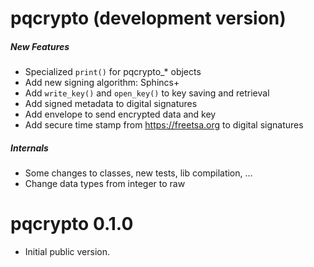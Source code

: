 # pqcrypto (development version)

##### New Features
 - Specialized `print()` for pqcrypto_* objects
 - Add new signing algorithm: Sphincs+
 - Add `write_key()` and `open_key()` to key saving and retrieval
 - Add signed metadata to digital signatures
 - Add envelope to send encrypted data and key
 - Add secure time stamp from https://freetsa.org to digital signatures

##### Internals
 - Some changes to classes, new tests, lib compilation, ...
 - Change data types from integer to raw

# pqcrypto 0.1.0

 - Initial public version.
